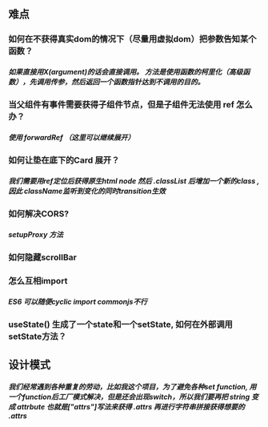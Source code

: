 ## 难点

### 如何在不获得真实dom的情况下（尽量用虚拟dom）把参数告知某个函数？

##### 如果直接用X(argument)的话会直接调用。 方法是使用函数的柯里化（高级函数），先调用传参，然后返回一个函数指针达到不调用的目的。

### 当父组件有事件需要获得子组件节点，但是子组件无法使用 ref 怎么办？

##### 使用 forwardRef （这里可以继续展开）

### 如何让垫在底下的Card 展开？

##### 我们需要用ref定位后获得原生html node 然后 .classList 后增加一个新的class , 因此 className监听到变化的同时transition生效

### 如何解决CORS?

##### setupProxy 方法

### 如何隐藏scrollBar

### 怎么互相import

##### ES6 可以随便cyclic import commonjs不行

### useState() 生成了一个state和一个setState, 如何在外部调用setState方法？





## 设计模式

##### 我们经常遇到各种重复的劳动，比如我这个项目，为了避免各种set function, 用一个function后工厂模式解决，但是还会出现switch，所以我们要再把 string 变成 attrbute 也就是["attrs"]写法来获得 .attrs 再进行字符串拼接获得想要的 .attrs
























